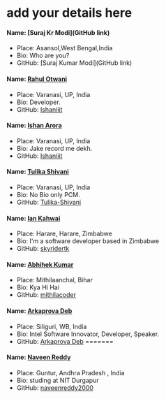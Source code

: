 # add your details here

#### Name: [Suraj Kr Modi](GitHub link)
- Place: Asansol,West Bengal,India
- Bio: Who are you?
- GitHub: [Suraj Kumar Modi](GitHub link)

#### Name: [Rahul Otwani](https://github.com/rahulotwani/)
- Place: Varanasi, UP, India
- Bio: Developer.
- GitHub: [Ishaniiit](https://github.com/rahulotwani/)

#### Name: [Ishan Arora](https://github.com/Ishaniiit/)
- Place: Varanasi, UP, India
- Bio: Jake record me dekh.
- GitHub: [Ishaniiit](https://github.com/Ishaniiit/)


#### Name: [Tulika Shivani](https://github.com/Tulika-Shivani/)
- Place: Varanasi, UP, India
- Bio: No Bio only PCM.
- GitHub: [Tulika-Shivani](https://github.com/Tulika-Shivani/)
 
#### Name: [Ian Kahwai](https://github.com/skyridertk)
- Place: Harare, Harare, Zimbabwe
- Bio: I'm a software developer based in Zimbabwe
- GitHub: [skyridertk](https://github.com/skyridertk)
#### Name: [Abhihek Kumar](https://github.com/mithilacoder/)
- Place: Mithilaanchal, Bihar
- Bio: Kya Hi Hai
- GitHub: [mithilacoder](https://github.com/mithilacoder/)

#### Name: [Arkaprova Deb](https://github.com/arkaprovaz/)
- Place: Siliguri, WB, India
- Bio: Intel Software Innovator, Developer, Speaker.
- GitHub: [Arkaprova Deb](https://github.com/arkaprovaz/)
=======
#### Name: [Naveen Reddy](https://github.com/naveenreddy2000/)
- Place: Guntur, Andhra Pradesh , India
- Bio: studing at NIT Durgapur
- GitHub: [naveenreddy2000](https://github.com/naveenreddy2000/)

